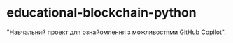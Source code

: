 # educational-blockchain-python
"Навчальний проект для ознайомлення з можливостями GitHub Copilot". 
